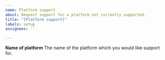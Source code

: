 ```yaml
---
name: Platform support
about: Request support for a platform not currently supported.
title: "[Platform support]"
labels: setup
assignees: ''

---
```


**Name of platform**
The name of the platform which you would like support for.
